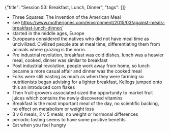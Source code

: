 {"title": "Session 53: Breakfast, Lunch, Dinner", "tags": []}

* Three Squares: The Invention of the American Meal
* see https://www.motherjones.com/environment/2015/03/against-meals-breakfast-lunch-dinner/
* started in the middle ages, Europe
* Europeans considered the natives who did not have meal time as uncivilized. Civilized people ate at meal time, differentiating them from animals where grazing is the norm.
* Pre industrial revolution, breakfast was cold dishes, lunch was a heavier meal, cooked, dinner was similar to breakfast
* Post industrial revolution, people work away from home, so lunch became a more casual affair and dinner was the cooked meal
* Folks were still easting as much as when they were farming so nutritionists began advising for a lighter breakfast, Kellogs jumped onto this an introduced corn flakes
* Then fruit-growers associated sized the opportunity to market fruit juices which contains the newly discovered vitamins
* Breakfast is the most important meal of the day, no scientific backing, no effect on metabolism or weight loss
* 3 v 6 meals, 2 v 5 meals, no weight or hormonal differences
* periodic fasting seems to have some positive benefits
* Eat when you feel hungry


